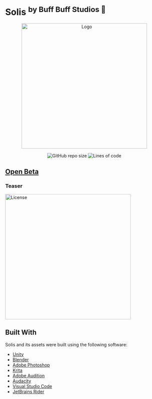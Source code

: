# **Solis** <sup>by Buff Buff Studios 🐸<sup> 

<p align="center">
  <a href="https://jogospuc.com.br/mostra">
    <img src="https://github.com/user-attachments/assets/99a6afd7-6230-4b39-9f18-cfa7b5c7e422" width="400" alt="Logo">
  </a>
  <p align="center">
    <img alt="GitHub repo size" src="https://img.shields.io/github/repo-size/buff-buff-studio/Solis">
    <img alt="Lines of code" src="http://tokei.ekzhang.com/b1/github/buff-buff-studio/Solis">
  </p>
</p>

## **[Open Beta](https://github.com/buff-buff-studio/Solis/releases/tag/0.5.2)**

### Teaser
<a href="https://youtu.be/W_hOIR2WtTk?si=8ecKOaBlP2iMr62R"> <img alt="License" width="400" src="https://jogospuc.com.br/ti/img_thumb/jogo_64_1719842640.jpg"> </a>

## Built With
Solis and its assets were built using the following software:
* [Unity](https://unity.com/)
* [Blender](https://www.blender.org/)
* [Adobe Photoshop](https://www.adobe.com/products/photoshop.html)
* [Krita](https://krita.org)
* [Adobe Audition](https://www.adobe.com/products/audition.html)
* [Audacity](https://www.audacityteam.org/)
* [Visual Studio Code](https://code.visualstudio.com/)
* [JetBrains Rider](https://www.jetbrains.com/rider/)
